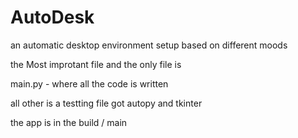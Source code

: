 # AutoDesk
an automatic desktop environment setup based on different moods


the Most improtant file and the only file is 

main.py - where all the code is written

all other is a testting file got autopy and tkinter

the app is in the build / main 

